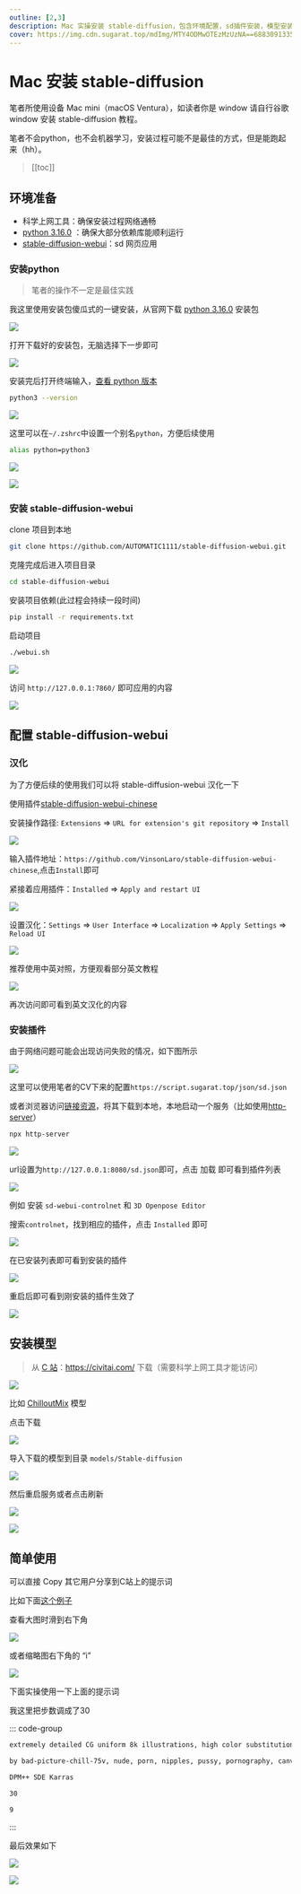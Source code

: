 ```yaml
---
outline: [2,3]
description: Mac 实操安装 stable-diffusion，包含环境配置，sd插件安装，模型安装等内容
cover: https://img.cdn.sugarat.top/mdImg/MTY4ODMwOTEzMzUzNA==688309133534
---
```

# Mac 安装 stable-diffusion

笔者所使用设备 Mac mini（macOS Ventura），如读者你是 window 请自行谷歌 window 安装 stable-diffusion 教程。

笔者不会python，也不会机器学习，安装过程可能不是最佳的方式，但是能跑起来（hh）。

>[[toc]]

## 环境准备
* 科学上网工具：确保安装过程网络通畅
* [python 3.16.0](https://www.python.org/downloads/release/python-3106/) ：确保大部分依赖库能顺利运行
* [stable-diffusion-webui](https://github.com/AUTOMATIC1111/stable-diffusion-webui)：sd 网页应用

### 安装python
>笔者的操作不一定是最佳实践

我这里使用安装包傻瓜式的一键安装，从官网下载 [python 3.16.0](https://www.python.org/downloads/release/python-3106/) 安装包

![](./mac-install/MTY4ODMwMDc3OTM2Mg==688300779362.png?s1=https%3A//img.cdn.sugarat.top/mdImg/MTY4ODMwMDc3OTM2Mg%3D%3D688300779362)

打开下载好的安装包，无脑选择下一步即可

![](./mac-install/MTY4ODMwMDgyMDQyMw==688300820423.png?s1=https%3A//img.cdn.sugarat.top/mdImg/MTY4ODMwMDgyMDQyMw%3D%3D688300820423)

安装完后打开终端输入，[查看 python 版本](https://app.warp.dev/block/s9LVoqUBc12tgLXmwl1sQO)
```sh
python3 --version
```

![](./mac-install/MTY4ODMwMTAyODI2Nw==688301028267.png?s1=https%3A//img.cdn.sugarat.top/mdImg/MTY4ODMwMTAyODI2Nw%3D%3D688301028267)

这里可以在`~/.zshrc`中设置一个别名`python`，方便后续使用
```sh
alias python=python3
```

![](./mac-install/MTY4ODMwMTEwMTgzNw==688301101837.png?s1=https%3A//img.cdn.sugarat.top/mdImg/MTY4ODMwMTEwMTgzNw%3D%3D688301101837)

![](./mac-install/MTY4ODMwMTEzMjgzNQ==688301132835.png?s1=https%3A//img.cdn.sugarat.top/mdImg/MTY4ODMwMTEzMjgzNQ%3D%3D688301132835)

### 安装 stable-diffusion-webui

clone 项目到本地
```sh
git clone https://github.com/AUTOMATIC1111/stable-diffusion-webui.git
```
克隆完成后进入项目目录
```sh
cd stable-diffusion-webui
```

安装项目依赖(此过程会持续一段时间)
```sh
pip install -r requirements.txt
```

启动项目
```sh
./webui.sh
```

![](./mac-install/MTY4ODMwMTU4NTA0Mw==688301585043.png?s1=https%3A//img.cdn.sugarat.top/mdImg/MTY4ODMwMTU4NTA0Mw%3D%3D688301585043)

访问 `http://127.0.0.1:7860/` 即可应用的内容

![](./mac-install/MTY4ODMwMTY2MTk5MA==688301661990.png?s1=https%3A//img.cdn.sugarat.top/mdImg/MTY4ODMwMTY2MTk5MA%3D%3D688301661990)

## 配置 stable-diffusion-webui
### 汉化
为了方便后续的使用我们可以将 stable-diffusion-webui 汉化一下

使用插件[stable-diffusion-webui-chinese](https://github.com/VinsonLaro/stable-diffusion-webui-chinese)

安装操作路径: `Extensions` => `URL for extension's git repository` => `Install`

![](./mac-install/MTY4ODMwMTc1ODg0MQ==688301758841.png?s1=https%3A//img.cdn.sugarat.top/mdImg/MTY4ODMwMTc1ODg0MQ%3D%3D688301758841)

输入插件地址：`https://github.com/VinsonLaro/stable-diffusion-webui-chinese`,点击`Install`即可

紧接着应用插件：`Installed` => `Apply and restart UI`

![](./mac-install/MTY4ODMwMTk0NTg4Nw==688301945887.png?s1=https%3A//img.cdn.sugarat.top/mdImg/MTY4ODMwMTk0NTg4Nw%3D%3D688301945887)

设置汉化：`Settings` => `User Interface` => `Localization` => `Apply Settings` => `Reload UI`

![](./mac-install/MTY4ODMwMjA5NjAwMQ==688302096001.png?s1=https%3A//img.cdn.sugarat.top/mdImg/MTY4ODMwMjA5NjAwMQ%3D%3D688302096001)

推荐使用中英对照，方便观看部分英文教程

![](./mac-install/MTY4ODMwMjM3MTAwNw==688302371007.png?s1=https%3A//img.cdn.sugarat.top/mdImg/MTY4ODMwMjM3MTAwNw%3D%3D688302371007)

再次访问即可看到英文汉化的内容

### 安装插件

由于网络问题可能会出现访问失败的情况，如下图所示

![](./mac-install/MTY4ODMwMjQ0NDUwNg==688302444506.png?s1=https%3A//img.cdn.sugarat.top/mdImg/MTY4ODMwMjQ0NDUwNg%3D%3D688302444506)

这里可以使用笔者的CV下来的配置`https://script.sugarat.top/json/sd.json`

或者浏览器访问[链接资源](https://raw.githubusercontent.com/AUTOMATIC1111/stable-diffusion-webui-extensions/master/index.json)，将其下载到本地，本地启动一个服务（比如使用[http-server](https://www.npmjs.com/package/http-server)）

```sh
npx http-server
```

![](./mac-install/MTY4ODMwMjc3ODEzNg==688302778136.png?s1=https%3A//img.cdn.sugarat.top/mdImg/MTY4ODMwMjc3ODEzNg%3D%3D688302778136)

url设置为`http://127.0.0.1:8080/sd.json`即可，点击 加载 即可看到插件列表

![](./mac-install/MTY4ODMwMzI4NTY5Mg==688303285692.png?s1=https%3A//img.cdn.sugarat.top/mdImg/MTY4ODMwMzI4NTY5Mg%3D%3D688303285692)

例如 安装 `sd-webui-controlnet` 和 `3D Openpose Editor`

搜索`controlnet`，找到相应的插件，点击 `Installed` 即可

![](./mac-install/MTY4ODMwNTU2NjA0Mw==688305566043.png?s1=https%3A//img.cdn.sugarat.top/mdImg/MTY4ODMwNTU2NjA0Mw%3D%3D688305566043)

在已安装列表即可看到安装的插件

![](./mac-install/MTY4ODMwNjIyOTMxNg==688306229316.png?s1=https%3A//img.cdn.sugarat.top/mdImg/MTY4ODMwNjIyOTMxNg%3D%3D688306229316)

重启后即可看到刚安装的插件生效了

![](./mac-install/MTY4ODMwNjc4MzcxMg==688306783712.png?s1=https%3A//img.cdn.sugarat.top/mdImg/MTY4ODMwNjc4MzcxMg%3D%3D688306783712)

## 安装模型
> 从 [C 站](https://civitai.com/)：https://civitai.com/ 下载（需要科学上网工具才能访问）

![](./mac-install/MTY4ODMwOTEzMzUzNA==688309133534.png?s1=https%3A//img.cdn.sugarat.top/mdImg/MTY4ODMwOTEzMzUzNA%3D%3D688309133534)

比如 [ChilloutMix](https://civitai.com/models/6424?modelVersionId=11745) 模型

点击下载

![](./mac-install/MTY4ODMwOTI2NTU3Mg==688309265572.png?s1=https%3A//img.cdn.sugarat.top/mdImg/MTY4ODMwOTI2NTU3Mg%3D%3D688309265572)

导入下载的模型到目录 `models/Stable-diffusion`

![](./mac-install/MTY4ODMwOTUyMDk4MA==688309520980.png?s1=https%3A//img.cdn.sugarat.top/mdImg/MTY4ODMwOTUyMDk4MA%3D%3D688309520980)

然后重启服务或者点击刷新

![](./mac-install/MTY4ODU3MDA2NDczNA==688570064734.png?s1=https%3A//img.cdn.sugarat.top/mdImg/MTY4ODU3MDA2NDczNA%3D%3D688570064734)

![](./mac-install/MTY4ODMwOTYxMDkyOA==688309610928.png?s1=https%3A//img.cdn.sugarat.top/mdImg/MTY4ODMwOTYxMDkyOA%3D%3D688309610928)

## 简单使用

可以直接 Copy 其它用户分享到C站上的提示词

比如下面[这个例子](https://civitai.com/images/312507?period=AllTime&periodMode=published&sort=Newest&view=categories&modelVersionId=27828&modelId=23302&postId=79817)

查看大图时滑到右下角

![](./mac-install/MTY4ODMwOTg3ODUxOA==688309878518.png?s1=https%3A//img.cdn.sugarat.top/mdImg/MTY4ODMwOTg3ODUxOA%3D%3D688309878518)

或者缩略图右下角的 “i”

![](./mac-install/MTY4ODMwOTkwMzgwOA==688309903808.png?s1=https%3A//img.cdn.sugarat.top/mdImg/MTY4ODMwOTkwMzgwOA%3D%3D688309903808)

下面实操使用一下上面的提示词

我这里把步数调成了30

::: code-group
```txt [① 提示词]
extremely detailed CG uniform 8k illustrations, high color substitution, sketches graffiti art, illustrations photo, masterpiece, hyper detailed, best quality, ultra high res, high resolution, (intricate details), perfect lighting, best shadow, (graffiti wall:1.4), 1 girl, (extremely detailed face and eyes), (shiny big eyes), (shiny graffiti long hair:1.2), ((colorful)), ((colorful illustrations)), face focus, lip gloss, random eyes color,
```

```txt [② 反向提示词]
by bad-picture-chill-75v, nude, porn, nipples, pussy, pornography, canvas frame, cartoon, 3d, ((disfigured)), ((bad art)), ((deformed)),((extra limbs)),((close up)),((b&w)), wierd colors, blurry, (((duplicate))), ((morbid)), ((mutilated)), [out of frame], extra fingers, mutated hands, ((poorly drawn hands)), ((poorly drawn face)), (((mutation))), (((deformed))), ((ugly)), blurry, ((bad anatomy)), (((bad proportions))), ((extra limbs)), cloned face, (((disfigured))), out of frame, ugly, extra limbs, (bad anatomy), gross proportions, (malformed limbs), ((missing arms)), ((missing legs)), (((extra arms))), (((extra legs))), mutated hands, (fused fingers), (too many fingers), (((long neck))), Photoshop, video game, ugly, tiling, poorly drawn hands, poorly drawn feet, poorly drawn face, out of frame, mutation, mutated, extra limbs, extra legs, extra arms, disfigured, deformed, cross-eye, body out of frame, blurry, bad art, bad anatomy, 3d render, background blur, (blurred background),  (briefs), (triangle pants), watermark, astigmatism, scattered light, lens astigmatism, chest light, shiny boobs, glowing boobs, halo, fog, hazy,
```

```txt [③ 采样器]
DPM++ SDE Karras
```

```txt [④ 步数]
30
```

```txt [⑤ 引导系数]
9
```
:::

最后效果如下

![](./mac-install/MTY4ODMxMTAyMTY2Ng==688311021666.png?s1=https%3A//img.cdn.sugarat.top/mdImg/MTY4ODMxMTAyMTY2Ng%3D%3D688311021666)

![](./mac-install/MTY4ODMxMTI1MTEzNw==688311251137.png?s1=https%3A//img.cdn.sugarat.top/mdImg/MTY4ODMxMTI1MTEzNw%3D%3D688311251137)
